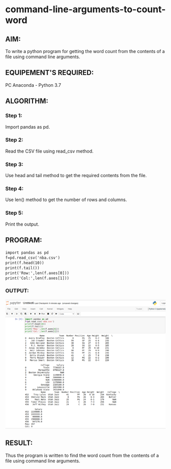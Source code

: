 # command-line-arguments-to-count-word
## AIM:
To write a python program for getting the word count from the contents of a file using command line arguments.
## EQUIPEMENT'S REQUIRED: 
PC
Anaconda - Python 3.7
## ALGORITHM: 
### Step 1:
 Import pandas as pd.
### Step 2: 
 Read the CSV file using read_csv method.
### Step 3: 
Use head and tail method to get the required contents from the file.
### Step 4:  
 Use len() method to get the number of rows and columns.

### Step 5: 
Print the output. 

## PROGRAM:
```
import pandas as pd
f=pd.read_csv('nba.csv')
print(f.head(10))
print(f.tail())
print('Row:',len(f.axes[0]))
print('Col:',len(f.axes[1]))
```
### OUTPUT:
![output](commend.png)
## RESULT:
Thus the program is written to find the word count from the contents of a file using command line arguments.

